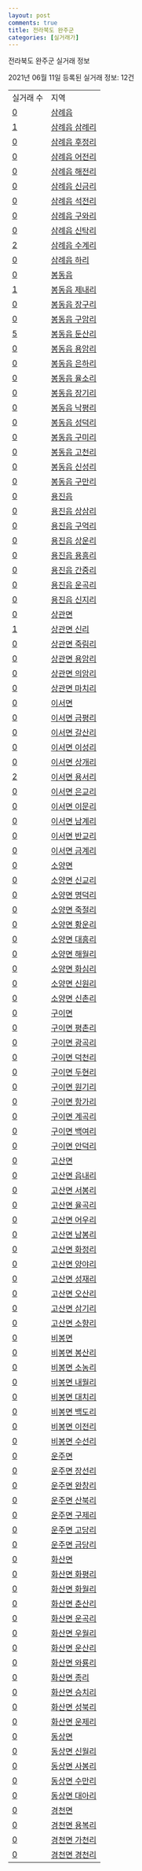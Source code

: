 ```yaml
---
layout: post
comments: true
title: 전라북도 완주군
categories: [실거래가]
---
```


전라북도 완주군 실거래 정보

2021년 06월 11일 등록된 실거래 정보: 12건


<table>
  <tr>
    <td>실거래 수</td>
    <td>지역</td>
  </tr>

  
  <tr>
    <td><a href="4571025000.html">0</a></td>
    <td><a href="4571025000.html">삼례읍</a></td>
  </tr>
    

  <tr>
    <td><a href="4571025021.html">1</a></td>
    <td><a href="4571025021.html">삼례읍 삼례리</a></td>
  </tr>
    

  <tr>
    <td><a href="4571025022.html">0</a></td>
    <td><a href="4571025022.html">삼례읍 후정리</a></td>
  </tr>
    

  <tr>
    <td><a href="4571025023.html">0</a></td>
    <td><a href="4571025023.html">삼례읍 어전리</a></td>
  </tr>
    

  <tr>
    <td><a href="4571025024.html">0</a></td>
    <td><a href="4571025024.html">삼례읍 해전리</a></td>
  </tr>
    

  <tr>
    <td><a href="4571025025.html">0</a></td>
    <td><a href="4571025025.html">삼례읍 신금리</a></td>
  </tr>
    

  <tr>
    <td><a href="4571025026.html">0</a></td>
    <td><a href="4571025026.html">삼례읍 석전리</a></td>
  </tr>
    

  <tr>
    <td><a href="4571025027.html">0</a></td>
    <td><a href="4571025027.html">삼례읍 구와리</a></td>
  </tr>
    

  <tr>
    <td><a href="4571025028.html">0</a></td>
    <td><a href="4571025028.html">삼례읍 신탁리</a></td>
  </tr>
    

  <tr>
    <td><a href="4571025029.html">2</a></td>
    <td><a href="4571025029.html">삼례읍 수계리</a></td>
  </tr>
    

  <tr>
    <td><a href="4571025030.html">0</a></td>
    <td><a href="4571025030.html">삼례읍 하리</a></td>
  </tr>
    

  <tr>
    <td><a href="4571025300.html">0</a></td>
    <td><a href="4571025300.html">봉동읍</a></td>
  </tr>
    

  <tr>
    <td><a href="4571025321.html">1</a></td>
    <td><a href="4571025321.html">봉동읍 제내리</a></td>
  </tr>
    

  <tr>
    <td><a href="4571025322.html">0</a></td>
    <td><a href="4571025322.html">봉동읍 장구리</a></td>
  </tr>
    

  <tr>
    <td><a href="4571025323.html">0</a></td>
    <td><a href="4571025323.html">봉동읍 구암리</a></td>
  </tr>
    

  <tr>
    <td><a href="4571025324.html">5</a></td>
    <td><a href="4571025324.html">봉동읍 둔산리</a></td>
  </tr>
    

  <tr>
    <td><a href="4571025325.html">0</a></td>
    <td><a href="4571025325.html">봉동읍 용암리</a></td>
  </tr>
    

  <tr>
    <td><a href="4571025326.html">0</a></td>
    <td><a href="4571025326.html">봉동읍 은하리</a></td>
  </tr>
    

  <tr>
    <td><a href="4571025327.html">0</a></td>
    <td><a href="4571025327.html">봉동읍 율소리</a></td>
  </tr>
    

  <tr>
    <td><a href="4571025328.html">0</a></td>
    <td><a href="4571025328.html">봉동읍 장기리</a></td>
  </tr>
    

  <tr>
    <td><a href="4571025329.html">0</a></td>
    <td><a href="4571025329.html">봉동읍 낙평리</a></td>
  </tr>
    

  <tr>
    <td><a href="4571025330.html">0</a></td>
    <td><a href="4571025330.html">봉동읍 성덕리</a></td>
  </tr>
    

  <tr>
    <td><a href="4571025331.html">0</a></td>
    <td><a href="4571025331.html">봉동읍 구미리</a></td>
  </tr>
    

  <tr>
    <td><a href="4571025332.html">0</a></td>
    <td><a href="4571025332.html">봉동읍 고천리</a></td>
  </tr>
    

  <tr>
    <td><a href="4571025333.html">0</a></td>
    <td><a href="4571025333.html">봉동읍 신성리</a></td>
  </tr>
    

  <tr>
    <td><a href="4571025334.html">0</a></td>
    <td><a href="4571025334.html">봉동읍 구만리</a></td>
  </tr>
    

  <tr>
    <td><a href="4571025600.html">0</a></td>
    <td><a href="4571025600.html">용진읍</a></td>
  </tr>
    

  <tr>
    <td><a href="4571025621.html">0</a></td>
    <td><a href="4571025621.html">용진읍 상삼리</a></td>
  </tr>
    

  <tr>
    <td><a href="4571025622.html">0</a></td>
    <td><a href="4571025622.html">용진읍 구억리</a></td>
  </tr>
    

  <tr>
    <td><a href="4571025623.html">0</a></td>
    <td><a href="4571025623.html">용진읍 상운리</a></td>
  </tr>
    

  <tr>
    <td><a href="4571025624.html">0</a></td>
    <td><a href="4571025624.html">용진읍 용흥리</a></td>
  </tr>
    

  <tr>
    <td><a href="4571025625.html">0</a></td>
    <td><a href="4571025625.html">용진읍 간중리</a></td>
  </tr>
    

  <tr>
    <td><a href="4571025626.html">0</a></td>
    <td><a href="4571025626.html">용진읍 운곡리</a></td>
  </tr>
    

  <tr>
    <td><a href="4571025627.html">0</a></td>
    <td><a href="4571025627.html">용진읍 신지리</a></td>
  </tr>
    

  <tr>
    <td><a href="4571032000.html">0</a></td>
    <td><a href="4571032000.html">상관면</a></td>
  </tr>
    

  <tr>
    <td><a href="4571032021.html">1</a></td>
    <td><a href="4571032021.html">상관면 신리</a></td>
  </tr>
    

  <tr>
    <td><a href="4571032022.html">0</a></td>
    <td><a href="4571032022.html">상관면 죽림리</a></td>
  </tr>
    

  <tr>
    <td><a href="4571032023.html">0</a></td>
    <td><a href="4571032023.html">상관면 용암리</a></td>
  </tr>
    

  <tr>
    <td><a href="4571032024.html">0</a></td>
    <td><a href="4571032024.html">상관면 의암리</a></td>
  </tr>
    

  <tr>
    <td><a href="4571032025.html">0</a></td>
    <td><a href="4571032025.html">상관면 마치리</a></td>
  </tr>
    

  <tr>
    <td><a href="4571033000.html">0</a></td>
    <td><a href="4571033000.html">이서면</a></td>
  </tr>
    

  <tr>
    <td><a href="4571033023.html">0</a></td>
    <td><a href="4571033023.html">이서면 금평리</a></td>
  </tr>
    

  <tr>
    <td><a href="4571033024.html">0</a></td>
    <td><a href="4571033024.html">이서면 갈산리</a></td>
  </tr>
    

  <tr>
    <td><a href="4571033025.html">0</a></td>
    <td><a href="4571033025.html">이서면 이성리</a></td>
  </tr>
    

  <tr>
    <td><a href="4571033026.html">0</a></td>
    <td><a href="4571033026.html">이서면 상개리</a></td>
  </tr>
    

  <tr>
    <td><a href="4571033027.html">2</a></td>
    <td><a href="4571033027.html">이서면 용서리</a></td>
  </tr>
    

  <tr>
    <td><a href="4571033028.html">0</a></td>
    <td><a href="4571033028.html">이서면 은교리</a></td>
  </tr>
    

  <tr>
    <td><a href="4571033029.html">0</a></td>
    <td><a href="4571033029.html">이서면 이문리</a></td>
  </tr>
    

  <tr>
    <td><a href="4571033030.html">0</a></td>
    <td><a href="4571033030.html">이서면 남계리</a></td>
  </tr>
    

  <tr>
    <td><a href="4571033031.html">0</a></td>
    <td><a href="4571033031.html">이서면 반교리</a></td>
  </tr>
    

  <tr>
    <td><a href="4571033032.html">0</a></td>
    <td><a href="4571033032.html">이서면 금계리</a></td>
  </tr>
    

  <tr>
    <td><a href="4571034000.html">0</a></td>
    <td><a href="4571034000.html">소양면</a></td>
  </tr>
    

  <tr>
    <td><a href="4571034021.html">0</a></td>
    <td><a href="4571034021.html">소양면 신교리</a></td>
  </tr>
    

  <tr>
    <td><a href="4571034022.html">0</a></td>
    <td><a href="4571034022.html">소양면 명덕리</a></td>
  </tr>
    

  <tr>
    <td><a href="4571034023.html">0</a></td>
    <td><a href="4571034023.html">소양면 죽절리</a></td>
  </tr>
    

  <tr>
    <td><a href="4571034024.html">0</a></td>
    <td><a href="4571034024.html">소양면 황운리</a></td>
  </tr>
    

  <tr>
    <td><a href="4571034025.html">0</a></td>
    <td><a href="4571034025.html">소양면 대흥리</a></td>
  </tr>
    

  <tr>
    <td><a href="4571034026.html">0</a></td>
    <td><a href="4571034026.html">소양면 해월리</a></td>
  </tr>
    

  <tr>
    <td><a href="4571034027.html">0</a></td>
    <td><a href="4571034027.html">소양면 화심리</a></td>
  </tr>
    

  <tr>
    <td><a href="4571034028.html">0</a></td>
    <td><a href="4571034028.html">소양면 신원리</a></td>
  </tr>
    

  <tr>
    <td><a href="4571034029.html">0</a></td>
    <td><a href="4571034029.html">소양면 신촌리</a></td>
  </tr>
    

  <tr>
    <td><a href="4571035000.html">0</a></td>
    <td><a href="4571035000.html">구이면</a></td>
  </tr>
    

  <tr>
    <td><a href="4571035021.html">0</a></td>
    <td><a href="4571035021.html">구이면 평촌리</a></td>
  </tr>
    

  <tr>
    <td><a href="4571035022.html">0</a></td>
    <td><a href="4571035022.html">구이면 광곡리</a></td>
  </tr>
    

  <tr>
    <td><a href="4571035023.html">0</a></td>
    <td><a href="4571035023.html">구이면 덕천리</a></td>
  </tr>
    

  <tr>
    <td><a href="4571035024.html">0</a></td>
    <td><a href="4571035024.html">구이면 두현리</a></td>
  </tr>
    

  <tr>
    <td><a href="4571035025.html">0</a></td>
    <td><a href="4571035025.html">구이면 원기리</a></td>
  </tr>
    

  <tr>
    <td><a href="4571035026.html">0</a></td>
    <td><a href="4571035026.html">구이면 항가리</a></td>
  </tr>
    

  <tr>
    <td><a href="4571035027.html">0</a></td>
    <td><a href="4571035027.html">구이면 계곡리</a></td>
  </tr>
    

  <tr>
    <td><a href="4571035028.html">0</a></td>
    <td><a href="4571035028.html">구이면 백여리</a></td>
  </tr>
    

  <tr>
    <td><a href="4571035029.html">0</a></td>
    <td><a href="4571035029.html">구이면 안덕리</a></td>
  </tr>
    

  <tr>
    <td><a href="4571036000.html">0</a></td>
    <td><a href="4571036000.html">고산면</a></td>
  </tr>
    

  <tr>
    <td><a href="4571036021.html">0</a></td>
    <td><a href="4571036021.html">고산면 읍내리</a></td>
  </tr>
    

  <tr>
    <td><a href="4571036022.html">0</a></td>
    <td><a href="4571036022.html">고산면 서봉리</a></td>
  </tr>
    

  <tr>
    <td><a href="4571036023.html">0</a></td>
    <td><a href="4571036023.html">고산면 율곡리</a></td>
  </tr>
    

  <tr>
    <td><a href="4571036024.html">0</a></td>
    <td><a href="4571036024.html">고산면 어우리</a></td>
  </tr>
    

  <tr>
    <td><a href="4571036025.html">0</a></td>
    <td><a href="4571036025.html">고산면 남봉리</a></td>
  </tr>
    

  <tr>
    <td><a href="4571036026.html">0</a></td>
    <td><a href="4571036026.html">고산면 화정리</a></td>
  </tr>
    

  <tr>
    <td><a href="4571036027.html">0</a></td>
    <td><a href="4571036027.html">고산면 양야리</a></td>
  </tr>
    

  <tr>
    <td><a href="4571036028.html">0</a></td>
    <td><a href="4571036028.html">고산면 성재리</a></td>
  </tr>
    

  <tr>
    <td><a href="4571036029.html">0</a></td>
    <td><a href="4571036029.html">고산면 오산리</a></td>
  </tr>
    

  <tr>
    <td><a href="4571036030.html">0</a></td>
    <td><a href="4571036030.html">고산면 삼기리</a></td>
  </tr>
    

  <tr>
    <td><a href="4571036031.html">0</a></td>
    <td><a href="4571036031.html">고산면 소향리</a></td>
  </tr>
    

  <tr>
    <td><a href="4571037000.html">0</a></td>
    <td><a href="4571037000.html">비봉면</a></td>
  </tr>
    

  <tr>
    <td><a href="4571037021.html">0</a></td>
    <td><a href="4571037021.html">비봉면 봉산리</a></td>
  </tr>
    

  <tr>
    <td><a href="4571037022.html">0</a></td>
    <td><a href="4571037022.html">비봉면 소농리</a></td>
  </tr>
    

  <tr>
    <td><a href="4571037023.html">0</a></td>
    <td><a href="4571037023.html">비봉면 내월리</a></td>
  </tr>
    

  <tr>
    <td><a href="4571037024.html">0</a></td>
    <td><a href="4571037024.html">비봉면 대치리</a></td>
  </tr>
    

  <tr>
    <td><a href="4571037025.html">0</a></td>
    <td><a href="4571037025.html">비봉면 백도리</a></td>
  </tr>
    

  <tr>
    <td><a href="4571037026.html">0</a></td>
    <td><a href="4571037026.html">비봉면 이전리</a></td>
  </tr>
    

  <tr>
    <td><a href="4571037027.html">0</a></td>
    <td><a href="4571037027.html">비봉면 수선리</a></td>
  </tr>
    

  <tr>
    <td><a href="4571038000.html">0</a></td>
    <td><a href="4571038000.html">운주면</a></td>
  </tr>
    

  <tr>
    <td><a href="4571038021.html">0</a></td>
    <td><a href="4571038021.html">운주면 장선리</a></td>
  </tr>
    

  <tr>
    <td><a href="4571038022.html">0</a></td>
    <td><a href="4571038022.html">운주면 완창리</a></td>
  </tr>
    

  <tr>
    <td><a href="4571038023.html">0</a></td>
    <td><a href="4571038023.html">운주면 산북리</a></td>
  </tr>
    

  <tr>
    <td><a href="4571038026.html">0</a></td>
    <td><a href="4571038026.html">운주면 구제리</a></td>
  </tr>
    

  <tr>
    <td><a href="4571038027.html">0</a></td>
    <td><a href="4571038027.html">운주면 고당리</a></td>
  </tr>
    

  <tr>
    <td><a href="4571038028.html">0</a></td>
    <td><a href="4571038028.html">운주면 금당리</a></td>
  </tr>
    

  <tr>
    <td><a href="4571039000.html">0</a></td>
    <td><a href="4571039000.html">화산면</a></td>
  </tr>
    

  <tr>
    <td><a href="4571039021.html">0</a></td>
    <td><a href="4571039021.html">화산면 화평리</a></td>
  </tr>
    

  <tr>
    <td><a href="4571039022.html">0</a></td>
    <td><a href="4571039022.html">화산면 화월리</a></td>
  </tr>
    

  <tr>
    <td><a href="4571039023.html">0</a></td>
    <td><a href="4571039023.html">화산면 춘산리</a></td>
  </tr>
    

  <tr>
    <td><a href="4571039024.html">0</a></td>
    <td><a href="4571039024.html">화산면 운곡리</a></td>
  </tr>
    

  <tr>
    <td><a href="4571039025.html">0</a></td>
    <td><a href="4571039025.html">화산면 우월리</a></td>
  </tr>
    

  <tr>
    <td><a href="4571039026.html">0</a></td>
    <td><a href="4571039026.html">화산면 운산리</a></td>
  </tr>
    

  <tr>
    <td><a href="4571039027.html">0</a></td>
    <td><a href="4571039027.html">화산면 와룡리</a></td>
  </tr>
    

  <tr>
    <td><a href="4571039028.html">0</a></td>
    <td><a href="4571039028.html">화산면 종리</a></td>
  </tr>
    

  <tr>
    <td><a href="4571039029.html">0</a></td>
    <td><a href="4571039029.html">화산면 승치리</a></td>
  </tr>
    

  <tr>
    <td><a href="4571039030.html">0</a></td>
    <td><a href="4571039030.html">화산면 성북리</a></td>
  </tr>
    

  <tr>
    <td><a href="4571039031.html">0</a></td>
    <td><a href="4571039031.html">화산면 운제리</a></td>
  </tr>
    

  <tr>
    <td><a href="4571040000.html">0</a></td>
    <td><a href="4571040000.html">동상면</a></td>
  </tr>
    

  <tr>
    <td><a href="4571040021.html">0</a></td>
    <td><a href="4571040021.html">동상면 신월리</a></td>
  </tr>
    

  <tr>
    <td><a href="4571040022.html">0</a></td>
    <td><a href="4571040022.html">동상면 사봉리</a></td>
  </tr>
    

  <tr>
    <td><a href="4571040023.html">0</a></td>
    <td><a href="4571040023.html">동상면 수만리</a></td>
  </tr>
    

  <tr>
    <td><a href="4571040024.html">0</a></td>
    <td><a href="4571040024.html">동상면 대아리</a></td>
  </tr>
    

  <tr>
    <td><a href="4571041000.html">0</a></td>
    <td><a href="4571041000.html">경천면</a></td>
  </tr>
    

  <tr>
    <td><a href="4571041021.html">0</a></td>
    <td><a href="4571041021.html">경천면 용복리</a></td>
  </tr>
    

  <tr>
    <td><a href="4571041022.html">0</a></td>
    <td><a href="4571041022.html">경천면 가천리</a></td>
  </tr>
    

  <tr>
    <td><a href="4571041023.html">0</a></td>
    <td><a href="4571041023.html">경천면 경천리</a></td>
  </tr>
    


</table>
    